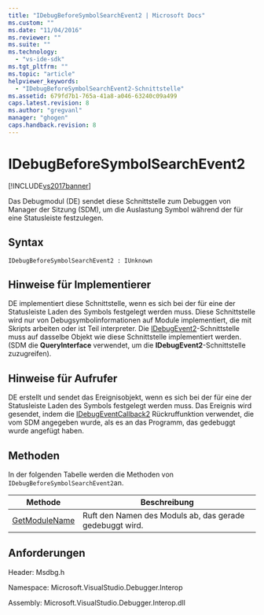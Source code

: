 ```yaml
---
title: "IDebugBeforeSymbolSearchEvent2 | Microsoft Docs"
ms.custom: ""
ms.date: "11/04/2016"
ms.reviewer: ""
ms.suite: ""
ms.technology: 
  - "vs-ide-sdk"
ms.tgt_pltfrm: ""
ms.topic: "article"
helpviewer_keywords: 
  - "IDebugBeforeSymbolSearchEvent2-Schnittstelle"
ms.assetid: 679fd7b1-765a-41a8-a046-63240c09a499
caps.latest.revision: 8
ms.author: "gregvanl"
manager: "ghogen"
caps.handback.revision: 8
---
```

# IDebugBeforeSymbolSearchEvent2
[!INCLUDE[vs2017banner](../../../code-quality/includes/vs2017banner.md)]

Das Debugmodul \(DE\) sendet diese Schnittstelle zum Debuggen von Manager der Sitzung \(SDM\), um die Auslastung Symbol während der für eine Statusleiste festzulegen.  
  
## Syntax  
  
```  
IDebugBeforeSymbolSearchEvent2 : IUnknown  
```  
  
## Hinweise für Implementierer  
 DE implementiert diese Schnittstelle, wenn es sich bei der für eine der Statusleiste Laden des Symbols festgelegt werden muss.  Diese Schnittstelle wird nur von Debugsymbolinformationen auf Module implementiert, die mit Skripts arbeiten oder ist Teil interpreter.  Die [IDebugEvent2](../../../extensibility/debugger/reference/idebugevent2.md)\-Schnittstelle muss auf dasselbe Objekt wie diese Schnittstelle implementiert werden. \(SDM die **QueryInterface** verwendet, um die **IDebugEvent2**\-Schnittstelle zuzugreifen\).  
  
## Hinweise für Aufrufer  
 DE erstellt und sendet das Ereignisobjekt, wenn es sich bei der für eine der Statusleiste Laden des Symbols festgelegt werden muss.  Das Ereignis wird gesendet, indem die [IDebugEventCallback2](../../../extensibility/debugger/reference/idebugeventcallback2.md) Rückruffunktion verwendet, die vom SDM angegeben wurde, als es an das Programm, das gedebuggt wurde angefügt haben.  
  
## Methoden  
 In der folgenden Tabelle werden die Methoden von `IDebugBeforeSymbolSearchEvent2`an.  
  
|Methode|Beschreibung|  
|-------------|------------------|  
|[GetModuleName](../../../extensibility/debugger/reference/idebugbeforesymbolsearchevent2-getmodulename.md)|Ruft den Namen des Moduls ab, das gerade gedebuggt wird.|  
  
## Anforderungen  
 Header: Msdbg.h  
  
 Namespace: Microsoft.VisualStudio.Debugger.Interop  
  
 Assembly: Microsoft.VisualStudio.Debugger.Interop.dll